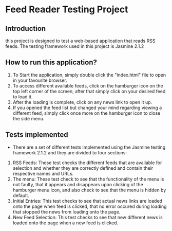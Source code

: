 # Feed Reader Testing Project

## Introduction

this project is designed to test a web-based application that reads RSS feeds. The testing framework used in this project is Jasmine 2.1.2


## How to run this application?

1. To Start the application, simply double click the "index.html" file to open in your favourite browser.
2. To access different available feeds, click on the hamburger icon on the top left corner of the screen, after that simply click on your desired feed to load it.
3. After the loading is complete, click on any news link to open it up.
4. If you opened the feed list but changed your mind regarding viewing a different feed, simply click once more on the hamburger icon to close the side menu.


## Tests implemented

* There are a set of different tests implemented using the Jasmine testing framework 2.1.2 and they are divided to four sections:

1. RSS Feeds: These test checks the different feeds that are available for selection and whether they are correctly defined and contain their respective names and URLs.
2. The menu: These test check to see that the functionality of the menu is not faulty, that it appears and disappears upon clicking of the hamburger menu icon, and also check to see that the menu is hidden by default.
3. Initial Entries: This test checks to see that actual news links are loaded onto the page when feed is clicked, that no error occured during loading that stopped the news from loading onto the page.
4. New Feed Selection: This test checks to see that new different news is loaded onto the page when a new feed is clicked.
